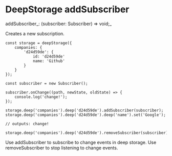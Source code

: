 # DeepStorage addSubscriber

addSubscriber_: \(subscriber: Subscriber\) =&gt; void;_

Creates a new subscription.

```
const storage = deepStorage({
    companies: {
        'd24d59de': {
            id: 'd24d59de'
            name: 'Github'
        }
    }
});

const subscriber = new Subscriber();

subscriber.onChange((path, newState, oldState) => {
    console.log('change!');
});

storage.deep('companies').deep('d24d59de').addSubscriber(subscriber);
storage.deep('companies').deep('d24d59de').deep('name').set('Google');

// outputs: change!

storage.deep('companies').deep('d24d59de').removeSubscriber(subscriber);
```

Use addSubscriber to subscribe to change events in deep storage. Use removeSubscriber to stop listening to change events.

